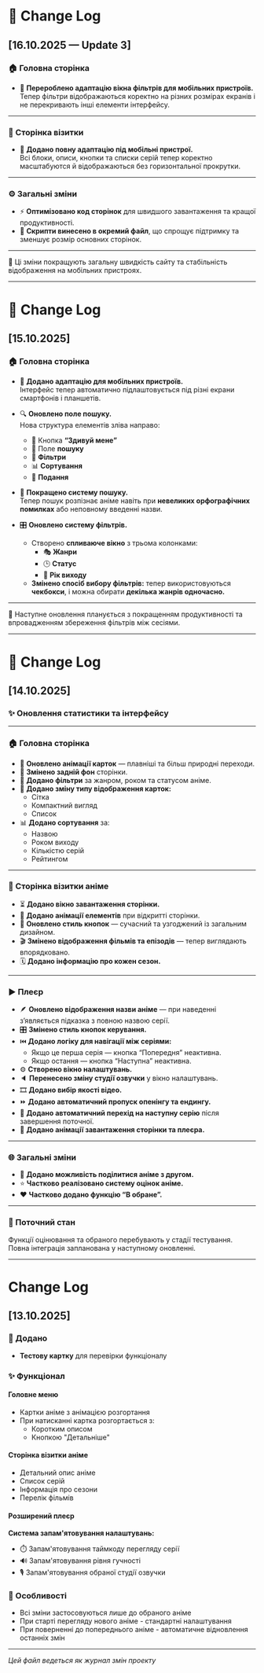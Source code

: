# 📜 Change Log  
## [16.10.2025 — Update 3]

### 🏠 Головна сторінка
- 📱 **Перероблено адаптацію вікна фільтрів для мобільних пристроїв.**  
  Тепер фільтри відображаються коректно на різних розмірах екранів і не перекривають інші елементи інтерфейсу.  

---

### 📖 Сторінка візитки
- 📲 **Додано повну адаптацію під мобільні пристрої.**  
  Всі блоки, описи, кнопки та списки серій тепер коректно масштабуются й відображаються без горизонтальної прокрутки.  

---

### ⚙️ Загальні зміни
- ⚡ **Оптимізовано код сторінок** для швидшого завантаження та кращої продуктивності.  
- 🧩 **Скрипти винесено в окремий файл**, що спрощує підтримку та зменшує розмір основних сторінок.  

---

🚀 Ці зміни покращують загальну швидкість сайту та стабільність відображення на мобільних пристроях.

---

# 📜 Change Log  
## [15.10.2025]  

### 🏠 Головна сторінка
- 📱 **Додано адаптацію для мобільних пристроїв.**  
  Інтерфейс тепер автоматично підлаштовується під різні екрани смартфонів і планшетів.  

- 🔍 **Оновлено поле пошуку.**  
  Нова структура елементів зліва направо:
  - 🔄 Кнопка **“Здивуй мене”**
  - 🔎 Поле **пошуку**
  - 🧩 **Фільтри**
  - 📊 **Сортування**
  - 🧱 **Подання**

- 🧠 **Покращено систему пошуку.**  
  Тепер пошук розпізнає аніме навіть при **невеликих орфографічних помилках** або неповному введенні назви.

- 🎛️ **Оновлено систему фільтрів.**  
  - Створено **спливаюче вікно** з трьома колонками:
    - 🎭 **Жанри**
    - 🕒 **Статус**
    - 📅 **Рік виходу**
  - **Змінено спосіб вибору фільтрів:** тепер використовуються **чекбокси**, і можна обирати **декілька жанрів одночасно.**

---

🧩 Наступне оновлення планується з покращенням продуктивності та впровадженням збереження фільтрів між сесіями.

---

# 📜 Change Log  
## [14.10.2025]  

### ✨ Оновлення статистики та інтерфейсу

---

### 🏠 Головна сторінка
- 🔄 **Оновлено анімації карток** — плавніші та більш природні переходи.  
- 🌌 **Змінено задній фон** сторінки.  
- 🧩 **Додано фільтри** за жанром, роком та статусом аніме.  
- 🧱 **Додано зміну типу відображення карток:**
  - Сітка  
  - Компактний вигляд  
  - Список  
- 📊 **Додано сортування** за:
  - Назвою  
  - Роком виходу  
  - Кількістю серій  
  - Рейтингом  

---

### 📖 Сторінка візитки аніме
- ⏳ **Додано вікно завантаження сторінки.**  
- 💫 **Додано анімації елементів** при відкритті сторінки.  
- 🎨 **Оновлено стиль кнопок** — сучасний та узгоджений із загальним дизайном.  
- 🎬 **Змінено відображення фільмів та епізодів** — тепер виглядають впорядковано.  
- 🗓️ **Додано інформацію про кожен сезон.**  

---

### ▶️ Плеєр
- 🪶 **Оновлено відображення назви аніме** — при наведенні з’являється підказка з повною назвою серії.  
- 🎛️ **Змінено стиль кнопок керування.**  
- ⏮️ **Додано логіку для навігації між серіями:**
  - Якщо це перша серія — кнопка “Попередня” неактивна.  
  - Якщо остання — кнопка “Наступна” неактивна.  
- ⚙️ **Створено вікно налаштувань.**  
- 🔈 **Перенесено зміну студії озвучки** у вікно налаштувань.  
- 🎞️ **Додано вибір якості відео.**  
- ⏩ **Додано автоматичний пропуск опенінгу та ендингу.**  
- 🔁 **Додано автоматичний перехід на наступну серію** після завершення поточної.  
- 💫 **Додано анімації завантаження сторінки та плеєра.**  

---

### 🌐 Загальні зміни
- 🤝 **Додано можливість поділитися аніме з другом.**  
- ⭐ **Частково реалізовано систему оцінок аніме.**  
- ❤️ **Частково додано функцію “В обране”.**  

---

### 🧠 Поточний стан
Функції оцінювання та обраного перебувають у стадії тестування.  
Повна інтеграція запланована у наступному оновленні.  

---

# Change Log
## [13.10.2025]
### 🎉 Додано
- **Тестову картку** для перевірки функціоналу

### ✨ Функціонал
#### Головне меню
- Картки аніме з анімацією розгортання
- При натисканні картка розгортається з:
  - Коротким описом
  - Кнопкою "Детальніше"

#### Сторінка візитки аніме
- Детальний опис аніме
- Список серій
- Інформація про сезони
- Перелік фільмів

#### Розширений плеєр
**Система запам'ятовування налаштувань:**
- ⏱️ Запам'ятовування таймкоду перегляду серії
- 🔊 Запам'ятовування рівня гучності
- 🎙️ Запам'ятовування обраної студії озвучки

### 🔧 Особливості
- Всі зміни застосовуються лише до обраного аніме
- При старті перегляду нового аніме - стандартні налаштування
- При поверненні до попереднього аніме - автоматичне відновлення останніх змін

---

*Цей файл ведеться як журнал змін проекту*
